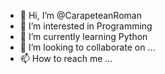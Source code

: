 - 👋 Hi, I’m @CarapeteanRoman
- 👀 I’m interested in Programming
- 🌱 I’m currently learning Python
- 💞️ I’m looking to collaborate on ...
- 📫 How to reach me ...

<!---
TypoChlen/TypoChlen is a ✨ special ✨ repository because its `README.md` (this file) appears on your GitHub profile.
You can click the Preview link to take a look at your changes.
--->

